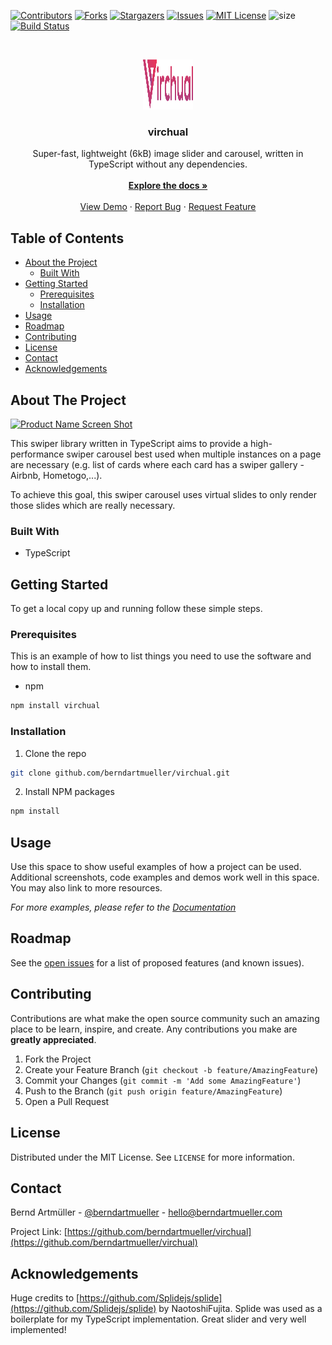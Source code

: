 <!-- PROJECT SHIELDS -->

[![Contributors][contributors-shield]][contributors-url]
[![Forks][forks-shield]][forks-url]
[![Stargazers][stars-shield]][stars-url]
[![Issues][issues-shield]][issues-url]
[![MIT License][license-shield]][license-url]
![size][size-shield]
[![Build Status](https://travis-ci.org/berndartmueller/virchual.svg?branch=master)](https://travis-ci.org/berndartmueller/virchual)

<!-- PROJECT LOGO -->
<br />
<p align="center">
  <a href="https://github.com/berndartmueller/virchual">
    <img src="images/logo.png" alt="Logo" width="80" height="80">
  </a>

  <h3 align="center">virchual</h3>

  <p align="center">
    Super-fast, lightweight (6kB) image slider and carousel, written in TypeScript without any dependencies.
    <br />
    <br />
    <a href="https://github.com/berndartmueller/virchual"><strong>Explore the docs »</strong></a>
    <br />
    <br />
    <a href="https://github.com/berndartmueller/virchual">View Demo</a>
    ·
    <a href="https://github.com/berndartmueller/virchual/issues">Report Bug</a>
    ·
    <a href="https://github.com/berndartmueller/virchual/issues">Request Feature</a>
  </p>
</p>

<!-- TABLE OF CONTENTS -->

## Table of Contents

- [About the Project](#about-the-project)
  - [Built With](#built-with)
- [Getting Started](#getting-started)
  - [Prerequisites](#prerequisites)
  - [Installation](#installation)
- [Usage](#usage)
- [Roadmap](#roadmap)
- [Contributing](#contributing)
- [License](#license)
- [Contact](#contact)
- [Acknowledgements](#acknowledgements)

<!-- ABOUT THE PROJECT -->

## About The Project

[![Product Name Screen Shot][product-screenshot]](https://example.com)

This swiper library written in TypeScript aims to provide a high-performance swiper carousel best used when multiple instances on a page are necessary (e.g. list of cards where each card has a swiper gallery - Airbnb, Hometogo,...).

To achieve this goal, this swiper carousel uses virtual slides to only render those slides which are really necessary.

### Built With

- TypeScript

<!-- GETTING STARTED -->

## Getting Started

To get a local copy up and running follow these simple steps.

### Prerequisites

This is an example of how to list things you need to use the software and how to install them.

- npm

```sh
npm install virchual
```

### Installation

1. Clone the repo

```sh
git clone github.com/berndartmueller/virchual.git
```

2. Install NPM packages

```sh
npm install
```

<!-- USAGE EXAMPLES -->

## Usage

Use this space to show useful examples of how a project can be used. Additional screenshots, code examples and demos work well in this space. You may also link to more resources.

_For more examples, please refer to the [Documentation](https://example.com)_

<!-- ROADMAP -->

## Roadmap

See the [open issues](https://github.com/berndartmueller/virchual/issues) for a list of proposed features (and known issues).

<!-- CONTRIBUTING -->

## Contributing

Contributions are what make the open source community such an amazing place to be learn, inspire, and create. Any contributions you make are **greatly appreciated**.

1. Fork the Project
2. Create your Feature Branch (`git checkout -b feature/AmazingFeature`)
3. Commit your Changes (`git commit -m 'Add some AmazingFeature'`)
4. Push to the Branch (`git push origin feature/AmazingFeature`)
5. Open a Pull Request

<!-- LICENSE -->

## License

Distributed under the MIT License. See `LICENSE` for more information.

<!-- CONTACT -->

## Contact

Bernd Artmüller - [@berndartmueller](https://twitter.com/berndartmueller) - hello@berndartmueller.com

Project Link: [https://github.com/berndartmueller/virchual](https://github.com/berndartmueller/virchual)

<!-- ACKNOWLEDGEMENTS -->

## Acknowledgements

Huge credits to [https://github.com/Splidejs/splide](https://github.com/Splidejs/splide) by NaotoshiFujita. Splide was used as a boilerplate for my TypeScript implementation. Great slider and very well implemented!

<!-- MARKDOWN LINKS & IMAGES -->
<!-- https://www.markdownguide.org/basic-syntax/#reference-style-links -->

[contributors-shield]: https://img.shields.io/github/contributors/berndartmueller/virchual.svg?style=flat-square
[contributors-url]: https://github.com/berndartmueller/virchual/graphs/contributors
[forks-shield]: https://img.shields.io/github/forks/berndartmueller/virchual.svg?style=flat-square
[forks-url]: https://github.com/berndartmueller/virchual/network/members
[stars-shield]: https://img.shields.io/github/stars/berndartmueller/virchual.svg?style=flat-square
[stars-url]: https://github.com/berndartmueller/virchual/stargazers
[issues-shield]: https://img.shields.io/github/issues/berndartmueller/virchual.svg?style=flat-square
[issues-url]: https://github.com/berndartmueller/virchual/issues
[license-shield]: https://img.shields.io/github/license/berndartmueller/virchual.svg?style=flat-square
[license-url]: https://github.com/berndartmueller/virchual/blob/master/LICENSE
[twitter-shield]: https://img.shields.io/badge/-Twitter-black.svg?style=flat-square&logo=twitter&colorB=555
[twitter-url]: https://www.twitter.com/berndartmueller
[product-screenshot]: images/screenshot.png
[size-shield]: https://img.shields.io/bundlephobia/minzip/virchual@1.0.0-alpha.5.svg?color=%23477998&style=flat-square
